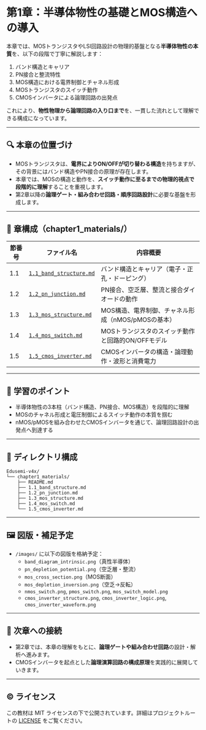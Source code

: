 # 第1章：半導体物性の基礎とMOS構造への導入

本章では、MOSトランジスタやLSI回路設計の物理的基盤となる**半導体物性の本質**を、以下の段階で丁寧に解説します：

1. バンド構造とキャリア
2. PN接合と整流特性
3. MOS構造における電界制御とチャネル形成
4. MOSトランジスタのスイッチ動作
5. CMOSインバータによる論理回路の出発点

これにより、**物性物理から論理回路の入り口まで**を、一貫した流れとして理解できる構成になっています。

---

## 🔍 本章の位置づけ

- MOSトランジスタは、**電界によりON/OFFが切り替わる構造**を持ちますが、その背景にはバンド構造やPN接合の原理が存在します。
- 本章では、MOSの構造と動作を、**スイッチ動作に至るまでの物理的視点で段階的に理解**することを重視します。
- 第2章以降の**論理ゲート・組み合わせ回路・順序回路設計**に必要な基盤を形成します。

---

## 📘 章構成（chapter1_materials/）

| 節番号 | ファイル名 | 内容概要 |
|--------|------------|----------|
| 1.1 | [`1.1_band_structure.md`](./1.1_band_structure.md) | バンド構造とキャリア（電子・正孔・ドーピング） |
| 1.2 | [`1.2_pn_junction.md`](./1.2_pn_junction.md) | PN接合、空乏層、整流と接合ダイオードの動作 |
| 1.3 | [`1.3_mos_structure.md`](./1.3_mos_structure.md) | MOS構造、電界制御、チャネル形成（nMOS/pMOSの基本） |
| 1.4 | [`1.4_mos_switch.md`](./1.4_mos_switch.md) | MOSトランジスタのスイッチ動作と回路的ON/OFFモデル |
| 1.5 | [`1.5_cmos_inverter.md`](./1.5_cmos_inverter.md) | CMOSインバータの構造・論理動作・波形と消費電力 |

---

## 🧠 学習のポイント

- 半導体物性の3本柱（バンド構造、PN接合、MOS構造）を段階的に理解
- MOSのチャネル形成と電圧制御によるスイッチ動作の本質を掴む
- nMOS/pMOSを組み合わせたCMOSインバータを通じて、論理回路設計の出発点へ到達する

---

## 📂 ディレクトリ構成

```
Edusemi-v4x/
└── chapter1_materials/
    ├── README.md
    ├── 1.1_band_structure.md
    ├── 1.2_pn_junction.md
    ├── 1.3_mos_structure.md
    ├── 1.4_mos_switch.md
    └── 1.5_cmos_inverter.md
```

---

## 🖼️ 図版・補足予定

- `/images/` に以下の図版を格納予定：
  - `band_diagram_intrinsic.png`（真性半導体）
  - `pn_depletion_potential.png`（空乏層・整流）
  - `mos_cross_section.png`（MOS断面）
  - `mos_depletion_inversion.png`（空乏→反転）
  - `nmos_switch.png`, `pmos_switch.png`, `mos_switch_model.png`
  - `cmos_inverter_structure.png`, `cmos_inverter_logic.png`, `cmos_inverter_waveform.png`

---

## 🔄 次章への接続

- 第2章では、本章の理解をもとに、**論理ゲートや組み合わせ回路**の設計・解析へ進みます。
- CMOSインバータを起点とした**論理演算回路の構成原理**を実践的に展開していきます。

---

## © ライセンス

この教材は MIT ライセンスの下で公開されています。詳細はプロジェクトルートの [LICENSE](../LICENSE) をご覧ください。
